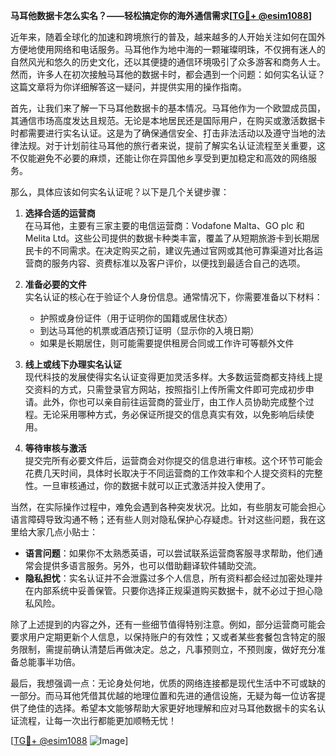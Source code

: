 **马耳他数据卡怎么实名？——轻松搞定你的海外通信需求[[TG💪+ @esim1088](https://t.me/s/esim1088)]**

近年来，随着全球化的加速和跨境旅行的普及，越来越多的人开始关注如何在国外方便地使用网络和电话服务。马耳他作为地中海的一颗璀璨明珠，不仅拥有迷人的自然风光和悠久的历史文化，还以其便捷的通信环境吸引了众多游客和商务人士。然而，许多人在初次接触马耳他的数据卡时，都会遇到一个问题：如何实名认证？这篇文章将为你详细解答这一疑问，并提供实用的操作指南。

首先，让我们来了解一下马耳他数据卡的基本情况。马耳他作为一个欧盟成员国，其通信市场高度发达且规范。无论是本地居民还是国际用户，在购买或激活数据卡时都需要进行实名认证。这是为了确保通信安全、打击非法活动以及遵守当地的法律法规。对于计划前往马耳他的旅行者来说，提前了解实名认证流程至关重要，这不仅能避免不必要的麻烦，还能让你在异国他乡享受到更加稳定和高效的网络服务。

那么，具体应该如何实名认证呢？以下是几个关键步骤：

1. **选择合适的运营商**  
   在马耳他，主要有三家主要的电信运营商：Vodafone Malta、GO plc 和 Melita Ltd。这些公司提供的数据卡种类丰富，覆盖了从短期旅游卡到长期居民卡的不同需求。在决定购买之前，建议先通过官网或其他可靠渠道对比各运营商的服务内容、资费标准以及客户评价，以便找到最适合自己的选项。

2. **准备必要的文件**  
   实名认证的核心在于验证个人身份信息。通常情况下，你需要准备以下材料：
   - 护照或身份证件（用于证明你的国籍或居住状态）
   - 到达马耳他的机票或酒店预订证明（显示你的入境日期）
   - 如果是长期居住，则可能需要提供租房合同或工作许可等额外文件

3. **线上或线下办理实名认证**  
   现代科技的发展使得实名认证变得更加灵活多样。大多数运营商都支持线上提交资料的方式，只需登录官方网站，按照指引上传所需文件即可完成初步申请。此外，你也可以亲自前往运营商的营业厅，由工作人员协助完成整个过程。无论采用哪种方式，务必保证所提交的信息真实有效，以免影响后续使用。

4. **等待审核与激活**  
   提交完所有必要文件后，运营商会对你提交的信息进行审核。这个环节可能会花费几天时间，具体时长取决于不同运营商的工作效率和个人提交资料的完整性。一旦审核通过，你的数据卡就可以正式激活并投入使用了。

当然，在实际操作过程中，难免会遇到各种突发状况。比如，有些朋友可能会担心语言障碍导致沟通不畅；还有些人则对隐私保护心存疑虑。针对这些问题，我在这里给大家几点小贴士：

- **语言问题**：如果你不太熟悉英语，可以尝试联系运营商客服寻求帮助，他们通常会提供多语言服务。另外，也可以借助翻译软件辅助交流。
- **隐私担忧**：实名认证并不会泄露过多个人信息，所有资料都会经过加密处理并在内部系统中妥善保管。只要你选择正规渠道购买数据卡，就不必过于担心隐私风险。

除了上述提到的内容之外，还有一些细节值得特别注意。例如，部分运营商可能会要求用户定期更新个人信息，以保持账户的有效性；又或者某些套餐包含特定的服务限制，需提前确认清楚后再做决定。总之，凡事预则立，不预则废，做好充分准备总能事半功倍。

最后，我想强调一点：无论身处何地，优质的网络连接都是现代生活中不可或缺的一部分。而马耳他凭借其优越的地理位置和先进的通信设施，无疑为每一位访客提供了绝佳的选择。希望本文能够帮助大家更好地理解和应对马耳他数据卡的实名认证流程，让每一次出行都能更加顺畅无忧！

[[TG💪+ @esim1088](https://t.me/s/esim1088) ![Image](https://i.postimg.cc/4NQfJmqS/Snipaste-2025-05-13-00-14-12.png)]